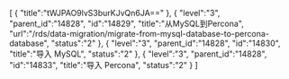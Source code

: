 [
	{
		"title":"tWJPAO9lvS3burKJvQn6JA=="
	},
	{
		"level":"3",
		"parent_id":"14828",
		"id":"14829",
		"title":"从MySQL到Percona",
		"url":"/rds/data-migration/migrate-from-mysql-database-to-percona-database",
		"status":"2"
	},
	{
		"level":"3",
		"parent_id":"14828",
		"id":"14830",
		"title":"导入 MySQL",
		"status":"2"
	},
	{
		"level":"3",
		"parent_id":"14828",
		"id":"14833",
		"title":"导入 Percona",
		"status":"2"
	}
]
